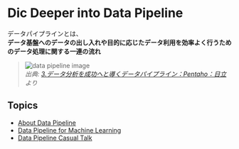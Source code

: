 # Dic Deeper into Data Pipeline

データパイプラインとは、  
**データ基盤へのデータの出し入れや目的に応じたデータ利用を効率よく行うためのデータ処理に関する一連の流れ**

> ![data pipeline image](https://www.hitachi.co.jp/products/it/bigdata/platform/pentaho/article/data-pipeline/images/data-pipeline_img.gif)  
> *出典: [3.データ分析を成功へと導くデータパイプライン：Pentaho：日立](https://www.hitachi.co.jp/products/it/bigdata/platform/pentaho/article/data-pipeline/data-pipeline.html#dsp_img) より*

## Topics

- [About Data Pipeline](https://tomoya-sforzando.github.io/dddp/about_data_pipeline)
- [Data Pipeline for Machine Learning](https://tomoya-sforzando.github.io/dddp/for_ml)
- [Data Pipeline Casual Talk](https://tomoya-sforzando.github.io/dddp/data_pipeline_casual_talk)
